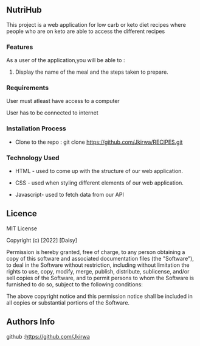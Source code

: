## NutriHub


<p>This project is a web application for low carb or keto diet recipes where people who are on keto are able to access the different recipes</p>



### Features

As a user of the application,you will be able to :

1. Display the name of the meal and the steps taken to prepare.

 ###  Requirements

  User must atleast have access to a computer

 User has to be connected to internet

 ### Installation Process

 
* Clone to the repo : git clone https://github.com/Jkirwa/RECIPES.git


### Technology  Used
* HTML - used to come up with the structure of our web application.

* CSS - used when styling different elements of our web application.

* Javascript- used to fetch data from our API

## Licence

MIT License

Copyright (c) [2022] [Daisy]

Permission is hereby granted, free of charge, to any person obtaining a copy
of this software and associated documentation files (the "Software"), to deal
in the Software without restriction, including without limitation the rights
to use, copy, modify, merge, publish, distribute, sublicense, and/or sell
copies of the Software, and to permit persons to whom the Software is
furnished to do so, subject to the following conditions:

The above copyright notice and this permission notice shall be included in all
copies or substantial portions of the Software.


## Authors Info
github :https://github.com/Jkirwa